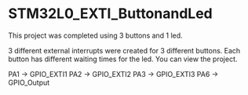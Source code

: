 # STM32L0_EXTI_ButtonandLed

This project was completed using 3 buttons and 1 led.

3 different external interrupts were created for 3 different buttons.
Each button has different waiting times for the led.
You can view the project.

PA1 ->  GPIO_EXTI1
PA2 -> GPIO_EXTI2
PA3 -> GPIO_EXTI3
PA6 -> GPIO_Output
